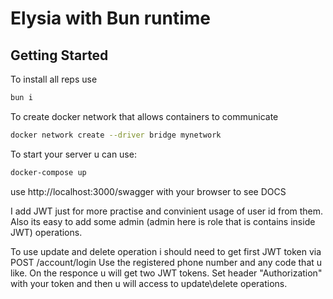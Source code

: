 # Elysia with Bun runtime

## Getting Started
To install all reps use
```bash
bun i
```
To create docker network that allows containers to communicate
```bash
docker network create --driver bridge mynetwork
```

To start your server u can use:
```bash
docker-compose up 
```


use http://localhost:3000/swagger with your browser to see DOCS


I add JWT just for more practise and convinient usage of user id from them. Also its easy to add some admin (admin here is role that is contains inside JWT) operations.

To use update and delete operation i should need to get first JWT token via POST /account/login
Use the registered phone number and any code that u like. On the responce u will get two JWT tokens. 
Set header "Authorization" with your token and then u will access to update\delete operations.
